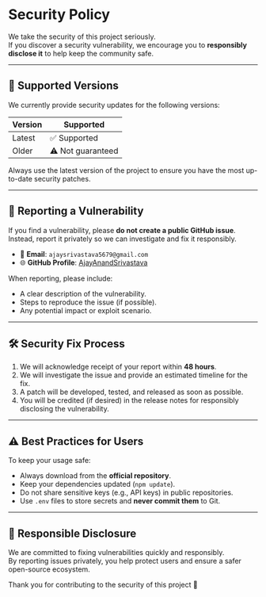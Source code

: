 # Security Policy

We take the security of this project seriously.  
If you discover a security vulnerability, we encourage you to **responsibly disclose it** to help keep the community safe.

---

## 🔐 Supported Versions
We currently provide security updates for the following versions:

| Version  | Supported          |
|----------|--------------------|
| Latest   | ✅ Supported       |
| Older    | ⚠️ Not guaranteed |

Always use the latest version of the project to ensure you have the most up-to-date security patches.

---

## 📢 Reporting a Vulnerability
If you find a vulnerability, please **do not create a public GitHub issue**.  
Instead, report it privately so we can investigate and fix it responsibly.

- 📧 **Email**: `ajaysrivastava5679@gmail.com`  
- 🌐 **GitHub Profile**: [AjayAnandSrivastava](https://github.com/ajay-anand-dev/)

When reporting, please include:
- A clear description of the vulnerability.  
- Steps to reproduce the issue (if possible).  
- Any potential impact or exploit scenario.  

---

## 🛠️ Security Fix Process
1. We will acknowledge receipt of your report within **48 hours**.  
2. We will investigate the issue and provide an estimated timeline for the fix.  
3. A patch will be developed, tested, and released as soon as possible.  
4. You will be credited (if desired) in the release notes for responsibly disclosing the vulnerability.  

---

## ⚠️ Best Practices for Users
To keep your usage safe:
- Always download from the **official repository**.  
- Keep your dependencies updated (`npm update`).  
- Do not share sensitive keys (e.g., API keys) in public repositories.  
- Use `.env` files to store secrets and **never commit them** to Git.  

---

## 🙏 Responsible Disclosure
We are committed to fixing vulnerabilities quickly and responsibly.  
By reporting issues privately, you help protect users and ensure a safer open-source ecosystem.

Thank you for contributing to the security of this project 💜
